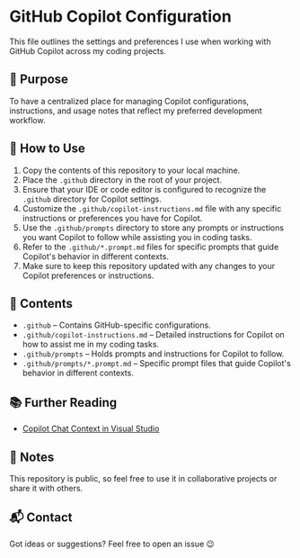 ﻿# GitHub Copilot Configuration

This file outlines the settings and preferences I use when working with GitHub Copilot across my coding projects.

## 🚀 Purpose

To have a centralized place for managing Copilot configurations, instructions, and usage notes that reflect my preferred development workflow.

## 🔄 How to Use

1. Copy the contents of this repository to your local machine.
2. Place the `.github` directory in the root of your project.
3. Ensure that your IDE or code editor is configured to recognize the `.github` directory for Copilot settings.
4. Customize the `.github/copilot-instructions.md` file with any specific instructions or preferences you have for Copilot.
5. Use the `.github/prompts` directory to store any prompts or instructions you want Copilot to follow while assisting you in coding tasks.
6. Refer to the `.github/*.prompt.md` files for specific prompts that guide Copilot's behavior in different contexts.
7. Make sure to keep this repository updated with any changes to your Copilot preferences or instructions.

## 🧩 Contents

- `.github` – Contains GitHub-specific configurations.
- `.github/copilot-instructions.md` – Detailed instructions for Copilot on how to assist me in my coding tasks.
- `.github/prompts` – Holds prompts and instructions for Copilot to follow.
- `.github/prompts/*.prompt.md` – Specific prompt files that guide Copilot's behavior in different contexts.

## 📚 Further Reading

- [Copilot Chat Context in Visual Studio](https://learn.microsoft.com/en-us/visualstudio/ide/copilot-chat-context?view=vs-2022)

## 📢 Notes

This repository is public, so feel free to use it in collaborative projects or share it with others.

## 📬 Contact

Got ideas or suggestions? Feel free to open an issue 😉
